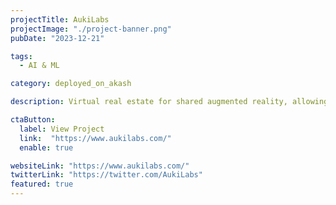 ```yaml
---
projectTitle: AukiLabs
projectImage: "./project-banner.png"
pubDate: "2023-12-21"

tags:
  - AI & ML

category: deployed_on_akash

description: Virtual real estate for shared augmented reality, allowing you to manifest your knowledge and imagination in the minds of others. Our unique solutions are powered by The Posemesh, a decentralized and privacy-preserving protocol for collaborative spatial computing.

ctaButton:
  label: View Project
  link:  "https://www.aukilabs.com/"
  enable: true

websiteLink: "https://www.aukilabs.com/"
twitterLink: "https://twitter.com/AukiLabs"
featured: true
---
```

